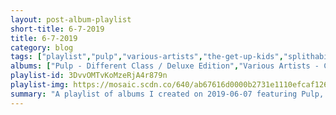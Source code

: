 ```yaml
---
layout: post-album-playlist
short-title: 6-7-2019
title: 6-7-2019
category: blog
tags: ["playlist","pulp","various-artists","the-get-up-kids","splithabit","matt-pond-pa,-chris-hansen","peter,-paul-and-mary","alex-g","pavement"]
albums: ["Pulp - Different Class / Deluxe Edition","Various Artists - Confessions of a Dangerous Mind","The Get Up Kids - Problems","Splithabit - Put Your Money Where Your Mouth Is","Matt Pond PA, Chris Hansen - Free Fall","Peter, Paul and Mary - A Song Will Rise","Alex G - Beach Music","Pavement - Wowee Zowee"]
playlist-id: 3DvvOMTvKoMzeRjA4r879n
playlist-img: https://mosaic.scdn.co/640/ab67616d0000b2731e1110efcaf1266830c94b8dab67616d0000b27332b1955183a7fbe0058735fcab67616d0000b27341c0ad3e39388ab332ffb023ab67616d0000b273f8bf4169543feedc41241150
summary: "A playlist of albums I created on 2019-06-07 featuring Pulp, Various Artists, The Get Up Kids, Splithabit, Matt Pond PA, Chris Hansen, Peter, Paul and Mary, Alex G, and Pavement."
---
```

